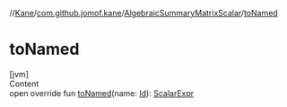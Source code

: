 //[Kane](../../index.md)/[com.github.jomof.kane](../index.md)/[AlgebraicSummaryMatrixScalar](index.md)/[toNamed](to-named.md)



# toNamed  
[jvm]  
Content  
open override fun [toNamed](to-named.md)(name: [Id](../../com.github.jomof.kane.impl/index.md#%5Bcom.github.jomof.kane.impl%2FId%2F%2F%2FPointingToDeclaration%2F%5D%2FClasslikes%2F-353478142)): [ScalarExpr](../-scalar-expr/index.md)  



